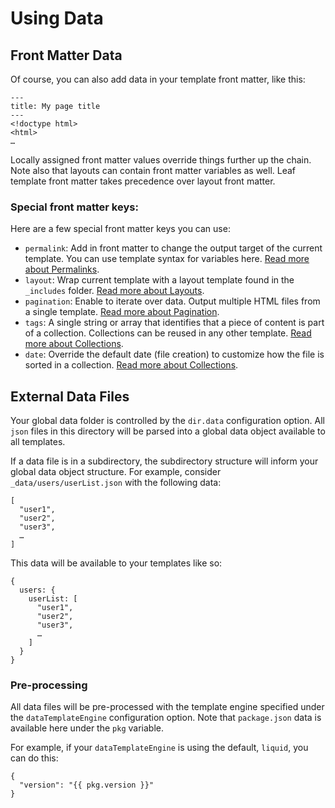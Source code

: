 # Using Data

## Front Matter Data

Of course, you can also add data in your template front matter, like this:

```
---
title: My page title
---
<!doctype html>
<html>
…
```

Locally assigned front matter values override things further up the chain. Note also that layouts can contain front matter variables as well. Leaf template front matter takes precedence over layout front matter.

### Special front matter keys:

Here are a few special front matter keys you can use:

* `permalink`: Add in front matter to change the output target of the current template. You can use template syntax for variables here. [Read more about Permalinks](permalinks.md).
* `layout`: Wrap current template with a layout template found in the `_includes` folder. [Read more about Layouts](layouts.md).
* `pagination`: Enable to iterate over data. Output multiple HTML files from a single template. [Read more about Pagination](pagination.md).
* `tags`: A single string or array that identifies that a piece of content is part of a collection. Collections can be reused in any other template. [Read more about Collections](collections.md).
* `date`: Override the default date (file creation) to customize how the file is sorted in a collection. [Read more about Collections](collections.md).

## External Data Files

Your global data folder is controlled by the `dir.data` configuration option. All `json` files in this directory will be parsed into a global data object available to all templates.

If a data file is in a subdirectory, the subdirectory structure will inform your global data object structure. For example, consider `_data/users/userList.json` with the following data:

```
[
  "user1",
  "user2",
  "user3",
  …
]
```

This data will be available to your templates like so:

```
{
  users: {
    userList: [
      "user1",
      "user2",
      "user3",
      …
    ]
  }
}
```

### Pre-processing

All data files will be pre-processed with the template engine specified under the `dataTemplateEngine` configuration option. Note that `package.json` data is available here under the `pkg` variable.

For example, if your `dataTemplateEngine` is using the default, `liquid`, you can do this:

```
{
  "version": "{{ pkg.version }}"
}
```
